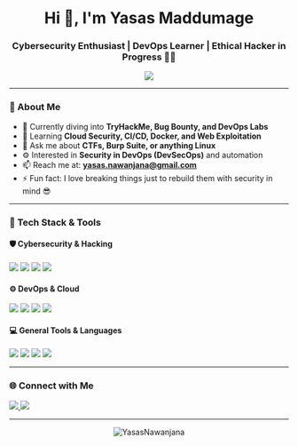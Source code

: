 <h1 align="center">Hi 👋, I'm Yasas Maddumage</h1>
<h3 align="center">Cybersecurity Enthusiast | DevOps Learner | Ethical Hacker in Progress 🧑‍💻</h3>

<p align="center">
  <img src="https://readme-typing-svg.herokuapp.com?center=true&vCenter=true&lines=Cybersecurity+Student;Bug+Bounty+Hunter;Learning+DevOps+Tools;TryHackMe+Top+1%25;Breaking+to+Build+Secure+Systems" />
</p>

---

### 🧠 About Me

- 🔭 Currently diving into **TryHackMe, Bug Bounty, and DevOps Labs**
- 🌱 Learning **Cloud Security, CI/CD, Docker, and Web Exploitation**
- 💬 Ask me about **CTFs, Burp Suite, or anything Linux**
- ⚙️ Interested in **Security in DevOps (DevSecOps)** and automation
- 📫 Reach me at: **yasas.nawanjana@gmail.com**
- ⚡ Fun fact: I love breaking things just to rebuild them with security in mind 😎

---

### 🔧 Tech Stack & Tools

#### 🛡️ Cybersecurity & Hacking
<p align="left">
  <img src="https://img.shields.io/badge/Linux-FCC624?style=for-the-badge&logo=linux&logoColor=black"/>
  <img src="https://img.shields.io/badge/Burp%20Suite-FCA121?style=for-the-badge&logo=burpsuite&logoColor=white"/>
  <img src="https://img.shields.io/badge/TryHackMe-212121?style=for-the-badge&logo=tryhackme&logoColor=red"/>
  <img src="https://img.shields.io/badge/CTFtime-000000?style=for-the-badge&logo=ctftime&logoColor=white"/>
</p>

#### ⚙️ DevOps & Cloud
<p align="left">
  <img src="https://img.shields.io/badge/AWS-232F3E?style=for-the-badge&logo=amazonaws&logoColor=white"/>
  <img src="https://img.shields.io/badge/Docker-2496ED?style=for-the-badge&logo=docker&logoColor=white"/>
  <img src="https://img.shields.io/badge/GitHub%20Actions-2088FF?style=for-the-badge&logo=github-actions&logoColor=white"/>
  <img src="https://img.shields.io/badge/Linux-Shell-4EAA25?style=for-the-badge&logo=gnu-bash&logoColor=white"/>
</p>

#### 💻 General Tools & Languages
<p align="left">
  <img src="https://img.shields.io/badge/Python-3670A0?style=for-the-badge&logo=python&logoColor=white"/>
  <img src="https://img.shields.io/badge/HTML5-E34F26?style=for-the-badge&logo=html5&logoColor=white"/>
  <img src="https://img.shields.io/badge/Git-F05032?style=for-the-badge&logo=git&logoColor=white"/>
  <img src="https://img.shields.io/badge/MobaXterm-2C3539?style=for-the-badge&logoColor=white"/>
</p>

---

### 🌐 Connect with Me

<p align="left">
  <a href="https://linkedin.com/in/yasasmaddumage" target="_blank">
    <img src="https://img.shields.io/badge/LinkedIn-0A66C2?style=for-the-badge&logo=linkedin&logoColor=white" />
  </a>
  <a href="mailto:yasas.nawanjana@gmail.com">
    <img src="https://img.shields.io/badge/Email-D14836?style=for-the-badge&logo=gmail&logoColor=white" />
  </a>
</p>

---

<!-- Visitor Counter -->
<p align="center">
  <img src="https://komarev.com/ghpvc/?username=YasasNawanjana&label=Profile+Views&color=0e75b6&style=flat" alt="YasasNawanjana" />
</p>
